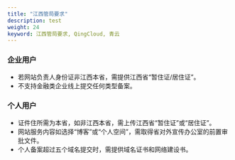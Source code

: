 ```yaml
---
title: "江西管局要求"
description: test
weight: 24
keyword: 江西管局要求, QingCloud, 青云
---
```




### 企业用户

- 若网站负责人身份证非江西本省，需提供江西省“暂住证/居住证”。
- 不支持金融类企业线上提交任何类型备案。

### 个人用户

- 证件住所需为本省，如非江西本省，需上传江西省“暂住证”或“居住证”。
- 网站服务内容如选择“博客”或“个人空间”，需取得省对外宣传办公室的前置审批文件。
- 个人备案超过五个域名提交时，需提供域名证书和网络建设书。